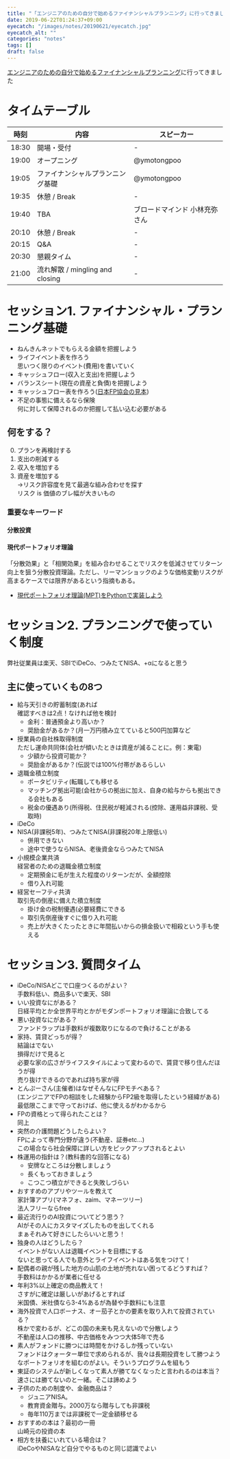```yaml
---
title: "「エンジニアのための自分で始めるファイナンシャルプランニング」に行ってきました"
date: 2019-06-22T01:24:37+09:00
eyecatch: "/images/notes/20190621/eyecatch.jpg"
eyecatch_alt: ""
categories: "notes"
tags: []
draft: false
---
```


[エンジニアのための自分で始めるファイナンシャルプランニング](https://connpass.com/event/132989/)に行ってきました

# タイムテーブル
時刻 | 内容 | スピーカー
---|---|---
18:30 | 開場・受付 | -
19:00 | オープニング | @ymotongpoo
19:05 | ファイナンシャルプランニング基礎 | @ymotongpoo
19:35 | 休憩 / Break | -
19:40 | TBA | ブロードマインド 小林充弥さん
20:10 | 休憩 / Break | -
20:15 | Q&A | -
20:30 | 懇親タイム | -
21:00 | 流れ解散 / mingling and closing | -

# セッション1. ファイナンシャル・プランニング基礎
- ねんきんネットでもらえる金額を把握しよう
- ライフイベント表を作ろう<br>思いつく限りのイベント(費用)を書いていく
- キャッシュフロー(収入と支出)を把握しよう
- バランスシート(現在の資産と負債)を把握しよう
- キャッシュフロー表を作ろう([日本FP協会の見本](https://www.jafp.or.jp/know/fp/sheet/))
- 不足の事態に備えるなら保険<br>
何に対して保障されるのか把握して払い込む必要がある

## 何をする？
0. プランを再検討する
1. 支出の削減する
2. 収入を増加する
3. 資産を増加する<br>->リスク許容度を見て最適な組み合わせを探す<br>リスク is 価値のブレ幅が大きいもの

### 重要なキーワード
#### 分散投資
#### 現代ポートフォリオ理論
「分散効果」と「相関効果」を組み合わせることでリスクを低減させてリターン向上を狙う分散投資理論。ただし、リーマンショックのような価格変動リスクが高まるケースでは限界があるという指摘もある。

- [現代ポートフォリオ理論(MPT)をPythonで実装しよう](http://www.stockdog.work/entry/2018/07/07/180156)

# セッション2. プランニングで使っていく制度
弊社従業員は楽天、SBIでiDeCo、つみたてNISA、+αになると思う

## 主に使っていくもの8つ
- 給与天引きの貯蓄制度(あれば<br>確認すべきは2点！なければ他を検討
  - 金利：普通預金より高いか？
  - 奨励金があるか？(月一万円積み立てていると500円加算など
- 授業員の自社株取得制度<br>ただし運命共同体(会社が傾いたときは資産が減ることに。例：東電)
  - 少額から投資可能か？
  - 奨励金があるか？(伝説では100%付帯があるらしい
- 退職金積立制度
  - ポータビリティ(転職しても移せる
  - マッチング拠出可能(会社からの拠出に加え、自身の給与からも拠出できる会社もある
  - 税金の優遇あり(所得税、住民税が軽減される(控除、運用益非課税、受取時)
- iDeCo
- NISA(非課税5年)、つみたてNISA(非課税20年上限低い)
  - 併用できない
  - 途中で使うならNISA、老後資金ならつみたてNISA
- 小規模企業共済<br>経営者のための退職金積立制度
  - 定期預金に毛が生えた程度のリターンだが、全額控除
  - 借り入れ可能
- 経営セーフティ共済<br>取引先の倒産に備えた積立制度
  - 掛け金の税制優遇(必要経費にできる
  - 取引先倒産後すぐに借り入れ可能
  - 売上が大きくたったときに年間払いからの損金扱いで相殺という手も使える

# セッション3. 質問タイム
- iDeCo/NISAどこで口座つくるのがよい？<br>手数料低い、商品多いで楽天、SBI
- いい投資なにがある？<br>日経平均とか全世界平均とかがモダンポートフォリオ理論に合致してる
- 悪い投資なにがある？<br>ファンドラップは手数料が複数取りになるので負けることがある
- 家持、賃貸どっちが得？<br>結論はでない<br>損得だけで見ると<br>必要な家の広さがライフスタイルによって変わるので、賃貸で移り住んだほうが得<br>売り抜けできるのであれば持ち家が得
- とんぷーさん(主催者)はなぜそんなにFPモチベある？<br>(エンジニアでFPの相談をした経験からFP2級を取得したという経緯がある)<br>最低限ここまで守っておけば、他に使えるがわかるから
- FPの資格とって得られたことは？<br>同上
- 突然の介護問題どうしたらよい？<br>FPによって専門分野が違う(不動産、証券etc...)<br>この場合なら社会保障に詳しい方をピックアップされるとよい
- 株運用の指針は？(教科書的な回答になる)
  - 安牌なところは分散しましょう
  - 長くもっておきましょう
  - こつこつ積立ができると失敗しづらい
- おすすめのアプリやツールを教えて<br>家計簿アプリ(マネフォ、zaim、マネーツリー)<br>法人フリーならfree
- 最近流行りのAI投資についてどう思う？<br>AIがその人にカスタマイズしたものを出してくれる<br>まぁそれみて好きにしたらいいと思う！
- 独身の人はどうしたら？<br>イベントがない人は退職イベントを目標にする<br>ないと思ってる人でも意外とライフイベントはある気をつけて！
- 配偶者の親が残した地方の山肌の土地が売れない困ってるどうすれば？<br>手数料はかかるが業者に任せる
- 年利3%以上確定の商品教えて！<br>さすがに確定は厳しいがあげるとすれば<br>米国債、米社債なら3-4%あるが為替や手数料にも注意
- 海外投資で人口ボーナス、オー茄子とかの要素を取り入れて投資されている？<br>株かで変わるが、どこの国の未来も見えないので分散しよう<br>不動産は人口の推移、中古価格をみつつ大体5年で売る
- 素人がフォンドに勝つには時間をかけるしか残っていない<br>フォンドはクォーター単位で求められるが、我々は長期投資をして勝つようなポートフォリオを組むのがよい。そういうプログラムを組もう
- 東証のシステムが新しくなって素人が勝てなくなったと言われるのは本当？<br>速さには勝てないのと一緒。そこは諦めよう
- 子供のための制度や、金融商品は？
  - ジュニアNISA。
  - 教育資金贈与。2000万なら贈与しても非課税
  - 毎年110万までは非課税で一定金額移せる
- おすすめの本は？最初の一冊<br>山崎元の投資の本
- 相方を扶養にいれている場合は？<br>iDeCoやNISAなど自分でやるものと同じ認識でよい
